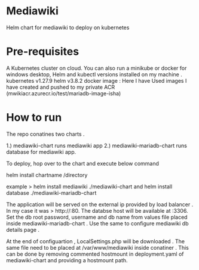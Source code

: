 # Mediawiki
Helm chart for mediawiki to deploy on kubernetes

# Pre-requisites
A Kubernetes cluster on cloud. You can also run a minikube or docker for windows desktop, Helm and kubectl
versions installed on my machine .
kubernetes v1.27.9
helm v3.8.2
docker image : Here I have Used images I have created and pushed to my private ACR (mwikiacr.azurecr.io/test/mariadb-image-isha)
# How to run
The repo conatines two charts .

1.) mediawiki-chart runs mediawiki app
2.) mediawiki-mariadb-chart runs database for mediawiki app.

To deploy, hop over to the chart and execute below command

helm install chartname /directory

example > helm install mediawiki ./mediawiki-chart and helm install database ./mediawiki-mariadb-chart

The application will be served on the external ip provided by load balancer . In my case it was > http://<publicIP>:80. The databse host will be available at <PublicIP>:3306. Set the db root password, username and db name from values file placed inside mediawiki-mariadb-chart . Use the same to configure mediawiki db details page .

At the end of configuartion , LocalSettings.php will be downloaded . The same file need to be placed at /var/www/mediawiki inside conatiner . This can be done by removing commented hostmount in deployment.yaml of mediawiki-chart and providing a hostmount path.
